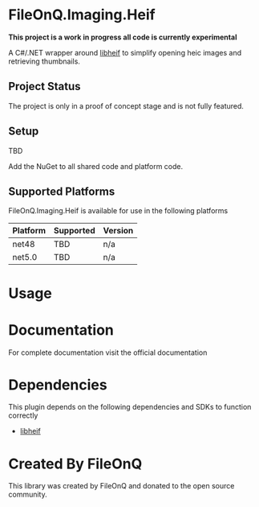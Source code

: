 # FileOnQ.Imaging.Heif
**This project is a work in progress all code is currently experimental**

A C#/.NET wrapper around [libheif](https://github.com/strukturag/libheif) to simplify opening heic images and retrieving thumbnails.

<!-- Add all badges here such as CI Build, wiki, etc. -->

## Project Status
The project is only in a proof of concept stage and is not fully featured.

## Setup
TBD

<!-- Short description on how to setup and initialize. Such as NuGet Downloads -->
Add the NuGet to all shared code and platform code.

<!-- Update NuGet package link -->

## Supported Platforms
FileOnQ.Imaging.Heif is available for use in the following platforms

<!-- Fill out the table below -->
| Platform         | Supported | Version                 |
|------------------|-----------|-------------------------|
| net48            | TBD       | n/a                     |
| net5.0           | TBD       | n/a                     |

# Usage
<!-- Add usage and basic documentation for library -->

# Documentation
For complete documentation visit the official documentation

<!-- Add documentation link if applicable -->

# Dependencies
<!-- If there are any dependencies cite them and their locations -->
This plugin depends on the following dependencies and SDKs to function correctly
* [libheif](https://github.com/strukturag/libheif)

# Created By FileOnQ
This library was created by FileOnQ and donated to the open source community.